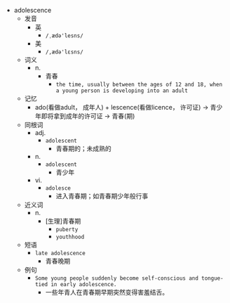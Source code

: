- adolescence
  - 发音
    - 英
      - `/ˌædə'lesns/`
    - 美
      - `/,ædə'lɛsns/`
  - 词义
    - n.
      - 青春
        - `the time, usually between the ages of 12 and 18, when a young person is developing into an adult`
  - 记忆
    - ado(看做adult， 成年人) + lescence(看做licence， 许可证) → 青少年即将拿到成年的许可证 → 青春(期)
  - 同根词
    - adj.
      - `adolescent`
        - 青春期的；未成熟的
    - n.
      - `adolescent`
        - 青少年
    - vi.
      - `adolesce`
        - 进入青春期；如青春期少年般行事
  - 近义词
    - n.
      - [生理]青春期
        - `puberty`
        - `youthhood`
  - 短语
    - `late adolescence`
      - 青春晚期 
  - 例句
    - `Some young people suddenly become self-conscious and tongue-tied in early adolescence.`
      - 一些年青人在青春期早期突然变得害羞结舌。

